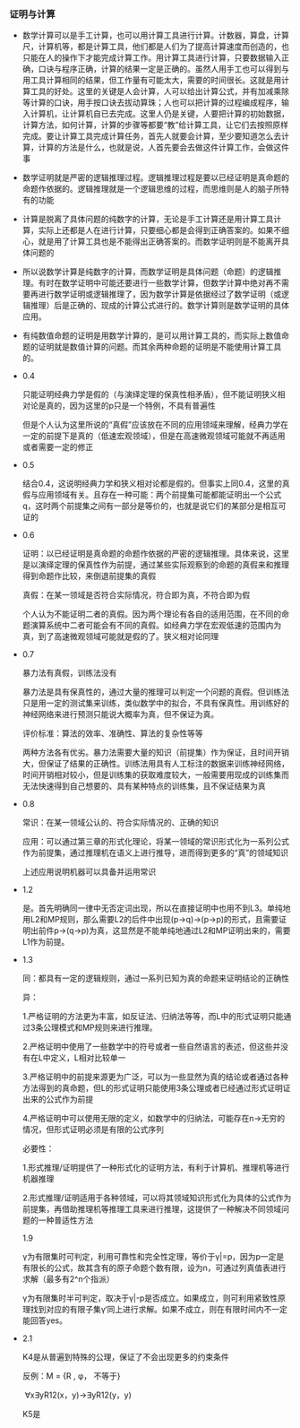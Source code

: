 ### 证明与计算

* 数学计算可以是手工计算，也可以用计算工具进行计算。计数器，算盘，计算尺，计算机等，都是计算工具，他们都是人们为了提高计算速度而创造的，也只能在人的操作下才能完成计算工作。用计算工具进行计算，只要数据输入正确，口诀与程序正确，计算的结果一定是正确的。虽然人用手工也可以得到与用工具计算相同的结果，但工作量有可能太大，需要的时间很长。这就是用计算工具的好处。这里的关键是人会计算，人可以给出计算公式，并有加减乘除等计算的口诀，用手按口诀去拔动算珠；人也可以把计算的过程编成程序，输入计算机，让计算机自已去完成。这里人仍是关键，人要把计算的初始数据，计算方法，如何计算，计算的步骤等都要“教”给计算工具，让它们去按照原样完成。要让计算工具完成计算任务，首先人就要会计算，至少要知道怎么去计算，计算的方法是什么，也就是说，人首先要会去做这件计算工作，会做这件事

* 数学证明就是严密的逻辑推理过程。逻辑推理过程是要以已经证明是真命题的命题作依据的。逻辑推理就是一个逻辑思维的过程，而思维则是人的脑子所特有的功能

* 计算是脱离了具体问题的纯数字的计算，无论是手工计算还是用计算工具计算，实际上还都是人在进行计算，只要细心都是会得到正确答案的。如果不细心，就是用了计算工具也是不能得出正确答案的。而数学证明则是不能离开具体问题的

* 所以说数学计算是纯数字的计算，而数学证明是具体问题（命题）的逻辑推理。有时在数学证明中可能还要进行一些数学计算，但数学计算中绝对再不需要再进行数学证明或逻辑推理了，因为数学计算是依据经过了数学证明（或逻辑推理）后是正确的、现成的计算公式进行的。数学计算则是数学证明的具体应用。

* 有纯数值命题的证明是用数学计算的，是可以用计算工具的，而实际上数值命题的证明就是数值计算的问题。而其余两种命题的证明是不能使用计算工具的。

* 0.4 

  只能证明经典力学是假的（与演绎定理的保真性相矛盾），但不能证明狭义相对论是真的，因为这里的p只是一个特例，不具有普遍性

  但是个人认为这里所说的“真假”应该放在不同的应用领域来理解，经典力学在一定的前提下是真的（低速宏观领域），但是在高速微观领域可能就不再适用或者需要一定的修正

* 0.5 

  结合0.4，这说明经典力学和狭义相对论都是假的。但事实上同0.4，这里的真假与应用领域有关。且存在一种可能：两个前提集可能都能证明出一个公式q，这时两个前提集之间有一部分是等价的，也就是说它们的某部分是相互可证的

* 0.6

  证明：以已经证明是真命题的命题作依据的严密的逻辑推理。具体来说，这里是以演绎定理的保真性作为前提，通过某些实际观察到的命题的真假来和推理得到命题作比较，来倒退前提集的真假

  真假：在某一领域是否符合实际情况，符合即为真，不符合即为假

  个人认为不能证明二者的真假。因为两个理论有各自的适用范围，在不同的命题演算系统中二者可能会有不同的真假。如经典力学在宏观低速的范围内为真，到了高速微观领域可能就是假的了。狭义相对论同理

* 0.7

  暴力法有真假，训练法没有

  暴力法是具有保真性的，通过大量的推理可以判定一个问题的真假。但训练法只是用一定的测试集来训练，类似数学中的拟合，不具有保真性。用训练好的神经网络来进行预测只能说大概率为真，但不保证为真。

  评价标准：算法的效率、准确性、算法的复杂性等等

  两种方法各有优劣。暴力法需要大量的知识（前提集）作为保证，且时间开销大，但保证了结果的正确性。训练法用具有人工标注的数据来训练神经网络，时间开销相对较小，但是训练集的获取难度较大，一般需要用现成的训练集而无法快速得到自己想要的、具有某种特点的训练集，且不保证结果为真

* 0.8

  常识：在某一领域公认的、符合实际情况的、正确的知识

  应用：可以通过第三章的形式化理论，将某一领域的常识形式化为一系列公式作为前提集，通过推理机在语义上进行推导，进而得到更多的“真”的领域知识

  上述应用说明机器可以具备并运用常识

* 1.2

  是。首先明确同一律中无否定词出现，所以在直接证明中也用不到L3。单纯地用L2和MP规则，那么需要L2的后件中出现(p->q)->(p->p)的形式，且需要证明出前件p->(q->p)为真，这显然是不能单纯地通过L2和MP证明出来的，需要L1作为前提。

* 1.3

  同：都具有一定的逻辑规则，通过一系列已知为真的命题来证明结论的正确性

  异：

  1.严格证明的方法更为丰富，如反证法、归纳法等等，而L中的形式证明只能通过3条公理模式和MP规则来进行推理。

  2.严格证明中使用了一些数学中的符号或者一些自然语言的表述，但这些并没有在L中定义，L相对比较单一

  3.严格证明中的前提来源更为广泛，可以为一些显然为真的结论或者通过各种方法得到的真命题，但L的形式证明只能使用3条公理或者已经通过形式证明证出来的公式作为前提

  4.严格证明中可以使用无限的定义，如数学中的归纳法，可能存在n->无穷的情况，但形式证明必须是有限的公式序列

  必要性：

  1.形式推理/证明提供了一种形式化的证明方法，有利于计算机、推理机等进行机器推理

  2.形式推理/证明适用于各种领域，可以将其领域知识形式化为具体的公式作为前提集，再借助推理机等推理工具来进行推理，这提供了一种解决不同领域问题的一种普适性方法

  1.9

  γ为有限集时可判定，利用可靠性和完全性定理，等价于γ|=p，因为p一定是有限长的公式，故其含有的原子命题个数有限，设为n，可通过列真值表进行求解（最多有2^n个指派）

  γ为有限集时半可判定，取决于γ|-p是否成立。如果成立，则可利用紧致性原理找到对应的有限子集γ‘同上进行求解。如果不成立，则在有限时间内不一定能回答yes。

* 2.1

  K4是从普遍到特殊的公理，保证了不会出现更多的约束条件

  反例：M = {R , φ， 不等于}

  ​		∀x∃yR12(x，y)→∃yR12(y，y)

  K5是

  